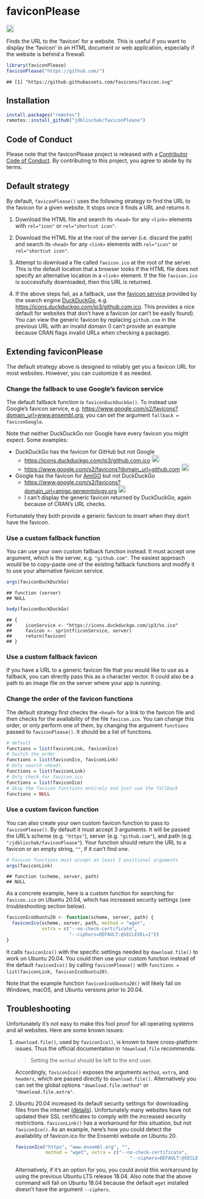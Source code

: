 
<!-- README.md is generated from README.Rmd. Please edit that file -->

# faviconPlease

[![R-CMD-check](https://github.com/jdblischak/faviconPlease/workflows/R-CMD-check/badge.svg)](https://github.com/jdblischak/faviconPlease/actions)

Finds the URL to the ‘favicon’ for a website. This is useful if you want
to display the ‘favicon’ in an HTML document or web application,
especially if the website is behind a firewall.

``` r
library(faviconPlease)
faviconPlease("https://github.com/")
```

    ## [1] "https://github.githubassets.com/favicons/favicon.svg"

## Installation

``` r
install.packages("remotes")
remotes::install_github("jdblischak/faviconPlease")
```

## Code of Conduct

Please note that the faviconPlease project is released with a
[Contributor Code of
Conduct](https://contributor-covenant.org/version/2/0/CODE_OF_CONDUCT.html).
By contributing to this project, you agree to abide by its terms.

## Default strategy

By default, `faviconPlease()` uses the following strategy to find the
URL to the favicon for a given website. It stops once it finds a URL and
returns it.

1.  Download the HTML file and search its `<head>` for any `<link>`
    elements with `rel="icon"` or `rel="shortcut icon"`.

2.  Download the HTML file at the root of the server (i.e. discard the
    path) and search its `<head>` for any `<link>` elements with
    `rel="icon"` or `rel="shortcut icon"`.

3.  Attempt to download a file called `favicon.ico` at the root of the
    server. This is the default location that a browser looks if the
    HTML file does not specify an alternative location in a `<link>`
    element. If the file `favicon.ico` is successfully downloaded, then
    this URL is returned.

4.  If the above steps fail, as a fallback, use the [favicon
    service](https://help.duckduckgo.com/duckduckgo-help-pages/features/favicons/)
    provided by the search engine [DuckDuckGo](https://duckduckgo.com/),
    e.g. <https://icons.duckduckgo.com/ip3/github.com.ico>. This
    provides a nice default for websites that don’t have a favicon (or
    can’t be easily found). You can view the generic favicon by
    replacing `github.com` in the previous URL with an invalid domain (I
    can’t provide an example because CRAN flags invalid URLs when
    checking a package).

## Extending faviconPlease

The default strategy above is designed to reliably get you a favicon URL
for most websites. However, you can customize it as needed.

### Change the fallback to use Google’s favicon service

The default fallback function is `faviconDuckDuckGo()`. To instead use
Google’s favicon service,
e.g. <https://www.google.com/s2/favicons?domain_url=www.ensembl.org>,
you can set the argument `fallback = faviconGoogle`.

<style type="text/css">
/*
  Make the example favicons inserted below all the same height. Purposefully
  used 20px since that is the height of the Actions badge above, which is also
  affected by this rule.
*/
img {
  height: 20px;
}
</style>

Note that neither DuckDuckGo nor Google have every favicon you might
expect. Some examples:

  - DuckDuckGo has the favicon for GitHub but not Google
      - <https://icons.duckduckgo.com/ip3/github.com.ico> ![GitHub’s
        favicon from
        DuckDuckGo](https://icons.duckduckgo.com/ip3/github.com.ico)
      - <https://www.google.com/s2/favicons?domain_url=github.com>
        ![GitHub’s favicon from
        Google](https://www.google.com/s2/favicons?domain_url=github.com)
  - Google has the favicon for [AmiGO](http://amigo.geneontology.org/)
    but not DuckDuckGo
      - <https://www.google.com/s2/favicons?domain_url=amigo.geneontology.org>
        ![AmiGO’s favicon from
        Google](https://www.google.com/s2/favicons?domain_url=geneontology.org)
      - I can’t display the generic favicon returned by DuckDuckGo,
        again because of CRAN’s URL checks.

Fortunately they both provide a generic favicon to insert when they
don’t have the favicon.

### Use a custom fallback function

You can use your own custom fallback function instead. It must accept
one argument, which is the server, e.g. `"github.com"`. The easiest
approach would be to copy-paste one of the existing fallback functions
and modify it to use your alternative favicon service.

``` r
args(faviconDuckDuckGo)
```

    ## function (server) 
    ## NULL

``` r
body(faviconDuckDuckGo)
```

    ## {
    ##     iconService <- "https://icons.duckduckgo.com/ip3/%s.ico"
    ##     favicon <- sprintf(iconService, server)
    ##     return(favicon)
    ## }

### Use a custom fallback favicon

If you have a URL to a generic favicon file that you would like to use
as a fallback, you can directly pass this as a character vector. It
could also be a path to an image file on the server where your app is
running.

### Change the order of the favicon functions

The default strategy first checks the `<head>` for a link to the favicon
file and then checks for the availability of the file `favicon.ico`. You
can change this order, or only perform one of them, by changing the
argument `functions` passed to `faviconPlease()`. It should be a list of
functions.

``` r
# default
functions = list(faviconLink, faviconIco)
# Switch the order
functions = list(faviconIco, faviconLink)
# Only search <head>
functions = list(faviconLink)
# Only check for favicon.ico
functions = list(faviconIco)
# Skip the favicon functions entirely and just use the fallback
functions = NULL
```

### Use a custom favicon function

You can also create your own custom favicon function to pass to
`faviconPlease()`. By default it must accept 3 arguments. It will be
passed the URL’s scheme (e.g. `"https"`), server (e.g. `"github.com"`),
and path (e.g. `"/jdblischak/faviconPlease"`). Your function should
return the URL to a favicon or an empty string, `""`, if it can’t find
one.

``` r
# Favicon functions must accept at least 3 positional arguments
args(faviconLink)
```

    ## function (scheme, server, path) 
    ## NULL

As a concrete example, here is a custom function for searching for
`favicon.ico` on Ubuntu 20.04, which has increased security settings
(see troubleshooting section below).

``` r
faviconIcoUbuntu20 <- function(scheme, server, path) {
  faviconIco(scheme, server, path, method = "wget",
             extra = c("--no-check-certificate",
                       "--ciphers=DEFAULT:@SECLEVEL=1"))
}
```

It calls `faviconIco()` with the specific settings needed by
`download.file()` to work on Ubuntu 20.04. You could then use your
custom function instead of the default `faviconIco()` by calling
`faviconPlease()` with `functions = list(faviconLink,
faviconIcoUbuntu20)`.

Note that the example function `faviconIcoUbuntu20()` will likely fail
on Windows, macOS, and Ubuntu versions prior to 20.04.

## Troubleshooting

Unfortunately it’s not easy to make this fool proof for all operating
systems and all websites. Here are some known issues:

1.  `download.file()`, used by `faviconIco()`, is known to have
    cross-platform issues. Thus the official documentation in
    `?download.file` recommends:
    
    > Setting the `method` should be left to the end user.
    
    Accordingly, `faviconIco()` exposes the arguments `method`, `extra`,
    and `headers`, which are passed directly to `download.file()`.
    Alternatively you can set the global options
    `"download.file.method"` or `"download.file.extra"`.

2.  Ubuntu 20.04 increased its default security settings for downloading
    files from the internet
    ([details](https://bugs.launchpad.net/ubuntu/+source/openssl/+bug/1864689)).
    Unfortunately many websites have not updated their SSL certificates
    to comply with the increased security restrictions. `faviconLink()`
    has a workaround for this situation, but not `faviconIco()`. As an
    example, here’s how you could detect the availability of favicon.ico
    for the Ensembl website on Ubuntu 20.
    
    ``` r
    faviconIco("https", "www.ensembl.org", "",
               method = "wget", extra = c("--no-check-certificate",
                                              "--ciphers=DEFAULT:@SECLEVEL=1"))
    ```
    
    Alternatively, if it’s an option for you, you could avoid this
    workaround by using the previous Ubuntu LTS release 18.04. Also note
    that the above command will fail on Ubuntu 18.04 because the default
    `wget` installed doesn’t have the argument `--ciphers`.
